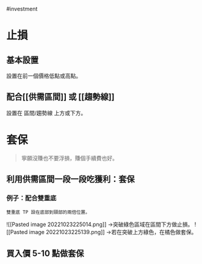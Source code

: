#investment 

# 止損
## 基本設置
設置在前一個價格低點或高點。

## 配合[[供需區間]] 或 [[趨勢線]] 
設置在 區間/趨勢線 上方或下方。

# 套保
> 寧願沒賺也不要浮損，賺個手續費也好。
## 利用供需區間一段一段吃獲利：套保
### 例子：配合雙重底
	雙重底 TP 設在底部到頸部的兩倍位置。

![[Pasted image 20221023225014.png]]
→突破綠色區域在區間下方做止損。
![[Pasted image 20221023225139.png]]
→若在突破上方綠色，在橘色做套保。

## 買入價 5-10 點做套保

